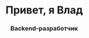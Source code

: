 <div id="header" align="center">
  <h1>Привет, я Влад</h1>
  <h3>Backend-разработчик</h3>
</div>
<div id="socials" align="center">
  <a href="https://t.me/BESSOVSKOEotrodie">
    <lmg src="https://img.shields.io/badge/Telegram-blue?style=for-the-badgelogo=TelegramlogoColor=white" alt="Telegram"/>
  </a>
</div>

<!--
**vladbess-09/vladbess-09** is a ✨ _special_ ✨ repository because its `README.md` (this file) appears on your GitHub profile.

Here are some ideas to get you started:

- 🔭 I’m currently working on ...
- 🌱 I’m currently learning ...
- 👯 I’m looking to collaborate on ...
- 🤔 I’m looking for help with ...
- 💬 Ask me about ...
- 📫 How to reach me: ...
- 😄 Pronouns: ...
- ⚡ Fun fact: ...
-->
